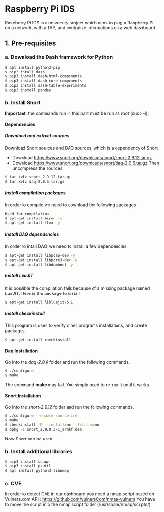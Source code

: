 # Raspberry Pi IDS
Raspberry Pi IDS is a university project which aims to plug a Raspberry Pi on a network, with a TAP, and centralize informations on a web dashboard.



## 1. Pre-requisites

### a. Download the Dash framework for Python
``` sh
$ apt install python3-pip
$ pip3 intall dash
$ pip3 install dash-html-components
$ pip3 install dash-core-components
$ pip3 install dash-table-experiments
$ pip3 install pandas
```

### b. Install Snort
**Important**: the commands run in this part must be run as root (sudo -i).
#### Dependencies
##### Download and extract sources
Download Snort sources and DAQ sources, which is a dependency of Snort
- Download https://www.snort.org/downloads/snort/snort-2.9.12.tar.gz
- Download https://www.snort.org/downloads/snort/daq-2.0.6.tar.gz
Then uncompress the sources
``` sh
$ tar xvfz snort-2.9.12.tar.gz
$ tar xvfz daq-2.0.6.tar.gz
```
##### Install compilation packages
In order to compile we need to download the following packages
``` sh
Used for compilation
$ apt-get install bison -y
$ apt-get install flex -y
```

##### Install DAQ dependencies
In order to intall DAQ, we need to install a few dependencies
``` sh
$ apt-get install libpcap-dev -y
$ apt-get install libpcre3-dev -y
$ apt-get install libdumbnet -y
```

##### Install LuaJIT
It is possible the compilation fails because of a missing package named LuaJIT. Here is the package to install
``` sh
$ apt-get install libluajit-5.1
```

##### Install checkinstall
This program is used to verify other programs installations, and create packages
``` sh
$ apt-get install checkinstall
```

#### Daq Installation
Go into the *daq-2.0.6* folder and run the following commands.
``` sh
$ ./configure
$ make
```
The command **make** may fail. You simply need to re-run it until it works.

#### Snort Installation
Go into the *snort-2.9.12* folder and run the following commands.
``` sh
$ ./configure --enable-sourcefire
$ make
$ checkinstall -D --install=no --fstrans=no
$ dpkg -i snort_2.9.8.3-1_armhf.deb
```

Now Snort can be used.

### b. Install additional libraries
``` sh
$ pip3 install scapy
$ pip3 install psutil
$ apt install python3-libnmap
```

### c. CVE
In order to detect CVE in our dashboard you need a nmap script based on Vulners.com API : https://github.com/vulnersCom/nmap-vulners
You have to move the script into the nmap script folder (/usr/share/nmap/scripts/)
